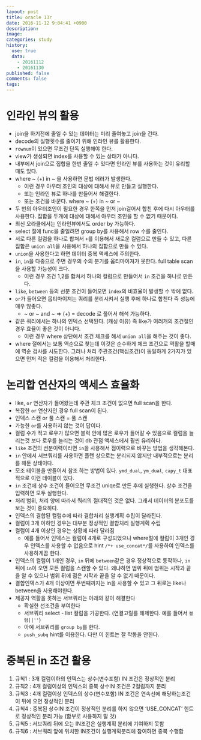 ```yaml
---
layout: post
title: oracle 13r
date: 2016-11-12 9:04:41 +0900
description:
image:
categories: study
history: 
  use: true
  data: 
    - 20161112
    - 20161130
published: false
comments: false
tags:
---
```


# 인라인 뷰의 활용

- join을 하기전에 줄일 수 있는 데이터는 미리 줄여놓고 join을 건다.
- decode의 실행횟수를 줄이기 위해 인라인 뷰를 활용한다.
- `rownum`이 있으면 무조건 단독 실행해야 한다.
- view가 생성되면 index를 사용할 수 있는 상태가 아니다.
- 내부에서 join으로 집합을 한번 줄일 수 있다면 인라인 뷰를 사용하는 것이 유리할 때도 있다.
- where ~ (+) in ~ 을 사용하면 문법 에러가 발생한다.
  - 이런 경우 아우터 조인의 대상에 대해서 뷰로 만들고 실행한다.
  - 또는 인라인 뷰로 하나를 만들어서 해결한다.
  - 또는 조건을 바꾼다. where ~ (+) in ~ or ~
- 두 번의 아우터조인이 필요한 경우 한쪽을 먼저 join걸어서 합친 후에 다시 아우터를 사용한다. 집합을 두개에 대상에 대해서 아우터 조인을 할 수 없기 때문이다.
- 최신 오라클에서는 인라인뷰에서도 order by 가능하다.
- select 절에 func을 줄일려면 group by를 사용해서 row 수를 줄인다.
- 서로 다른 컬럼을 하나로 합쳐서 `+`를 이용해서 새로운 컬럼으로 만들 수 있고, 다른 집합은 `union all`을 사용해서 하나의 집합으로 만들 수 있다.
- `union`을 사용한다고 하면 데이터 중복 액세스에 주의한다.
- `in`, `in`을 다중으로 주면 경우의 수의 분기를 옵티마이져가 못한다. full table scan을 사용할 가능성이 크다.
  - 이런 경우 조건 1,2를 합쳐서 하나의 컬럼으로 만들어서 `in` 조건을 하나로 만든다.
- `like`, `between` 등의 선분 조건이 들어오면 `index`의 비효율이 발생할 수 밖에 없다.
- `or`가 들어오면 옵티마이져는 쿼리를 분리시켜서 실행 후에 하나로 합친다 즉 성능에 매우 않좋다.
  - ~ or ~ and ~ => (+) = decode 로 풀어서 해석 가능하다.
- 같은 쿼리에서는 하나의 인덱스 선택된다. (캐싱 이유) 즉 like가 여러개의 조건절인 경우 효율이 좋은 것이 아니다.
  - 이런 경우 where 상단에서 조건 체크를 해서 `union all`을 해주는 것이 좋다.
- where 절에서는 보통 역순으로 찾는데 이것은 순수하게 체크 조건으로 역활을 할때에 역순 검사를 시도한다. 그러나 처리 주관조건(핵심조건)이 동일하게 2가지가 있으면 먼저 적은 컬럼을 이용해서 처리한다.

# 논리합 연산자의 액세스 효율화

- like, `or` 연산자가 들어왔는데 주관 체크 조건이 없으면 full scan을 한다.
- 복잡한 `or` 연산자인 경우 full scan이 된다.
- 인덱스 스캔 or 풀 스캔 = 풀 스캔
- 가능한 `or`를 사용하지 않는 것이 답이다.
- 컬럼 수가 적고 로우가 많으면 블럭 안에 많은 로우가 들어갈 수 있음으로 컬럼을 늘리는것 보다 로우를 늘리는 것이 db 관점 액세스에서 훨씬 유리하다.
- `like` 조건의 선분이력이라면 `in`을 사용해서 점이력으로 바꾸는 방법을 생각해본다.
- `in` 안에서 서브쿼리를 사용하면 플랜 상으로는 분리되지 않지만 내부적으로는 분리를 해둔 상태이다.
- 모조 테이블을 만들어서 참조 하는 방법이 있다. `ymd_dual`, `ym_dual`, `capy_t` 대표적으로 이런 테이블이 있다.
- `in` 조건에 상수 조건이 들어오면 무조건 uniqe로 만든 후에 실행한다. 상수 조건을 입력하면 모두 실행한다.
- 처리 범위, 처리 양에 따라서 쿼리의 절대적인 것은 없다. 그래서 데이터의 분포도를 보는 것이 중요하다.
- 인덱스의 결합된 컬럼수에 따라 결합처리 실행계획 수립이 달라진다.
- 컬럼이 3개 이하인 경우는 대부분 정상적인 결합처리 실행계획 수립
- 컬럼이 4개 이상인 경우는 상황에 따라 달라짐
  - 예를 들어서 인덱스는 컬럼이 4개로 구성되었으나 where절에 컬럼이 3개인 경우 인덱스를 사용할 수 없음으로 hint `/*+ use_concat*/`를 사용하여 인덱스를 사용하게끔 한다.
- 인덱스의 컬럼이 1개인 경우, `in` 뒤에  `between`같은 경우 정상적으로 동작하나, `in` 뒤에 `in`이 오면 모든 컬럼을 스캔할 수 있다. 왜냐하면 범위 뒤에 범위는 시작과 끝을 알 수 있으나 범위 뒤에 점은 시작과 끝을 알 수 없기 때문이다.
- 결합인덱스가 4개 이상이면 두번째까지는 in을 사용할 수 있고 그 뒤로는 like나 between을 사용해야한다.
- 제공자 역활을 못하는 서브쿼리는 아래와 같이 해결한다
  - 확실한 선조건을 부여한다
  - 서브쿼리 select - list 컬럼을 가공한다. (연결고릴를 해제한다. 예를 들어서 ``컬럼||''``)
  - 아예 서브쿼리를 `group by`를 한다.
  - `push_subq` hint를 이용한다. 다만 이 힌트는 잘 작동을 안한다.

# 중복된 in 조건 활용

1. 규칙1 : 3개 컬럼이하의 인덱스는 상수(변수포함) IN 조건은 정상적인 분리
2. 규칙2 : 4개 컬럼이상의 인덱스의 중복 상수IN 조건은 2컬럼까지 분리
3. 규칙3 : 4개 컬럼이상 인덱스의 상수(변수포함) IN 조건은 연속선에 해당하는조건이 뒤에 오면 정상적인 분리
4. 규칙4 : 중복된 상수IN 조건이 정상적인 분리를 하지 않으면 ‘USE_CONCAT’ 힌트로 정상적인 분리 가능 (함부로 사용하지 말 것)
5. 규칙5 : 서브쿼리 뒤에 오는 IN조건은 실행계획 분리에 기여하지 못함
6. 규칙6 : 서브쿼리 앞에 위치한 IN조건이 실행계획분리에 참여하면 중복 수행함
